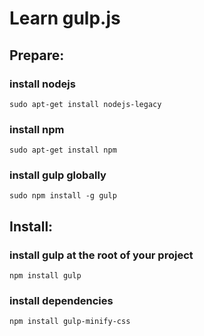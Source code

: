 # Learn gulp.js

## Prepare:
### install nodejs
`sudo apt-get install nodejs-legacy`

### install npm
`sudo apt-get install npm`

### install gulp globally
`sudo npm install -g gulp`

## Install:
### install gulp at the root of your project
`npm install gulp`

### install dependencies
`npm install gulp-minify-css`